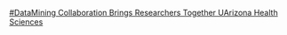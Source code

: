 [#DataMining Collaboration Brings Researchers Together   UArizona Health Sciences ](https://qi.tc/qi/5720)